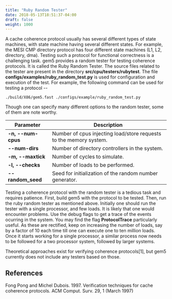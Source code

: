 ```yaml
---
title: "Ruby Random Tester"
date: 2018-05-13T18:51:37-04:00
draft: false
weight: 1000
---
```


A cache coherence protocol usually has several different types of state
machines, with state machine having several different states. For
example, the MESI CMP directory protocol has four different state
machines (L1, L2, directory, dma). Testing such a protocol for
functional correctness is a challenging task. gem5 provides a random
tester for testing coherence protocols. It is called the Ruby Random
Tester. The source files related to the tester are present in the
directory **src/cpu/testers/rubytest**. The file
**configs/examples/ruby_random_test.py** is used for configuration and
execution of the test. For example, the following command can be used
for testing a protocol --

    ./build/X86/gem5.fast ./configs/example/ruby_random_test.py

Though one can specify many different options to the random tester, some
of them are note
worthy.

| Parameter          | Description                                                        |
| ------------------ | ------------------------------------------------------------------ |
| **-n, --num-cpus** | Number of cpus injecting load/store requests to the memory system. |
| **--num-dirs**     | Number of directory controllers in the system.                     |
| **-m, --maxtick**  | Number of cycles to simulate.                                      |
| **-l, --checks**   | Number of loads to be performed.                                   |
| **--random_seed** | Seed for initialization of the random number generator.            |

Testing a coherence protocol with the random tester is a tedious task
and requires patience. First, build gem5 with the protocol to be tested.
Then, run the ruby random tester as mentioned above. Initially one
should run the tester with a single processor, and few loads. It is
likely that one would encounter problems. Use the debug flags to get a
trace of the events ocurring in the system. You may find the flag
**ProtocolTrace** particularly useful. As these are rectified, keep on
increasing the number of loads, say by a factor of 10 each time till one
can execute one to ten million loads. Once it starts working for a
single processor, a similar process now needs to be followed for a two
processor system, followed by larger systems.

Theoretical approaches exist for verifying coherence protocols\[1\], but
gem5 currently does not include any testers based on those.

## References

<references>

<ref name="pong">Fong Pong and Michel Dubois. 1997. Verification
techniques for cache coherence protocols. ACM Comput. Surv. 29, 1 (March
1997)

<references />

